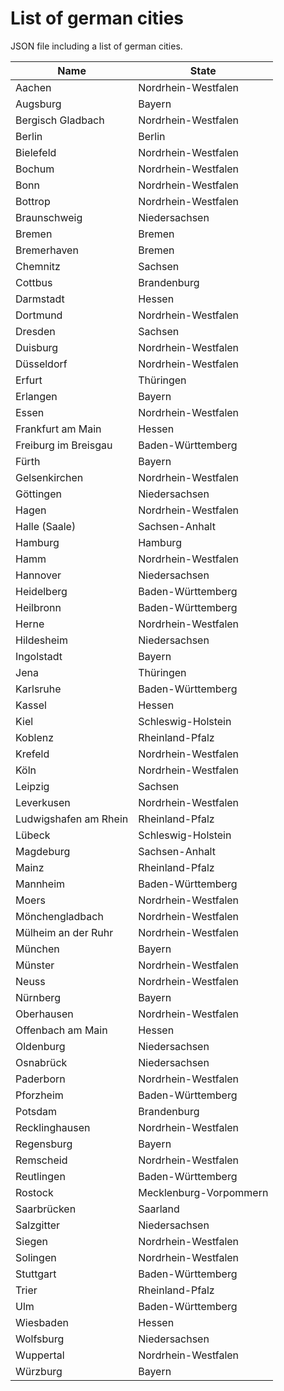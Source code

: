 # List of german cities

JSON file including a list of german cities.

| Name |  State | 
| --- |  --- | 
| Aachen | Nordrhein-Westfalen | 
| Augsburg | Bayern | 
| Bergisch Gladbach | Nordrhein-Westfalen | 
| Berlin | Berlin | 
| Bielefeld | Nordrhein-Westfalen | 
| Bochum | Nordrhein-Westfalen | 
| Bonn | Nordrhein-Westfalen | 
| Bottrop | Nordrhein-Westfalen | 
| Braunschweig | Niedersachsen | 
| Bremen | Bremen | 
| Bremerhaven | Bremen | 
| Chemnitz | Sachsen | 
| Cottbus | Brandenburg | 
| Darmstadt | Hessen | 
| Dortmund | Nordrhein-Westfalen | 
| Dresden | Sachsen | 
| Duisburg | Nordrhein-Westfalen | 
| Düsseldorf | Nordrhein-Westfalen | 
| Erfurt | Thüringen | 
| Erlangen | Bayern | 
| Essen | Nordrhein-Westfalen | 
| Frankfurt  am Main|Hessen | 
| Freiburg  im Breisgau|Baden-Württemberg | 
| Fürth | Bayern | 
| Gelsenkirchen | Nordrhein-Westfalen | 
| Göttingen | Niedersachsen | 
| Hagen | Nordrhein-Westfalen | 
| Halle  (Saale)|Sachsen-Anhalt | 
| Hamburg | Hamburg | 
| Hamm | Nordrhein-Westfalen | 
| Hannover | Niedersachsen | 
| Heidelberg | Baden-Württemberg | 
| Heilbronn | Baden-Württemberg | 
| Herne | Nordrhein-Westfalen | 
| Hildesheim | Niedersachsen | 
| Ingolstadt | Bayern | 
| Jena | Thüringen | 
| Karlsruhe | Baden-Württemberg | 
| Kassel | Hessen | 
| Kiel | Schleswig-Holstein | 
| Koblenz | Rheinland-Pfalz | 
| Krefeld | Nordrhein-Westfalen | 
| Köln | Nordrhein-Westfalen | 
| Leipzig | Sachsen | 
| Leverkusen | Nordrhein-Westfalen | 
| Ludwigshafen  am Rhein|Rheinland-Pfalz | 
| Lübeck | Schleswig-Holstein | 
| Magdeburg | Sachsen-Anhalt | 
| Mainz | Rheinland-Pfalz | 
| Mannheim | Baden-Württemberg | 
| Moers | Nordrhein-Westfalen | 
| Mönchengladbach | Nordrhein-Westfalen | 
| Mülheim  an der Ruhr|Nordrhein-Westfalen | 
| München | Bayern | 
| Münster | Nordrhein-Westfalen | 
| Neuss | Nordrhein-Westfalen | 
| Nürnberg | Bayern | 
| Oberhausen | Nordrhein-Westfalen | 
| Offenbach am Main | Hessen | 
| Oldenburg | Niedersachsen | 
| Osnabrück | Niedersachsen | 
| Paderborn | Nordrhein-Westfalen | 
| Pforzheim | Baden-Württemberg | 
| Potsdam | Brandenburg | 
| Recklinghausen | Nordrhein-Westfalen | 
| Regensburg | Bayern | 
| Remscheid | Nordrhein-Westfalen | 
| Reutlingen | Baden-Württemberg | 
| Rostock | Mecklenburg-Vorpommern | 
| Saarbrücken | Saarland | 
| Salzgitter | Niedersachsen | 
| Siegen | Nordrhein-Westfalen | 
| Solingen | Nordrhein-Westfalen | 
| Stuttgart | Baden-Württemberg | 
| Trier | Rheinland-Pfalz | 
| Ulm | Baden-Württemberg | 
| Wiesbaden | Hessen | 
| Wolfsburg | Niedersachsen | 
| Wuppertal | Nordrhein-Westfalen | 
| Würzburg | Bayern | 